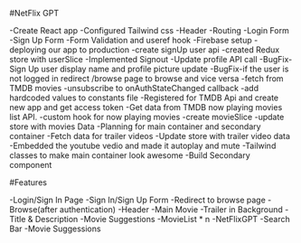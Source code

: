 #NetFlix GPT

-Create React app
-Configured Tailwind css
-Header
-Routing
-Login Form
-Sign Up Form
-Form Validation and useref hook
-Firebase setup 
-deploying our app to production
-create signUp user api
-created Redux store with userSlice
-Implemented Signout
-Update profile API call
-BugFix-Sign Up user display name and profile picture update
-BugFix-if the user is not logged in redirect /browse page to browse and vice versa
-fetch from TMDB movies
-unsubscribe to onAuthStateChanged callback
-add hardcoded values to constants file
-Registered for TMDB Api and create new app and get access token
-Get data from TMDB now playing movies list API.
-custom hook for now playing movies
-create movieSlice
-update store with movies Data
-Planning for main container and secondary container
-Fetch data for trailer videos
-Update store with trailer video data
-Embedded the youtube vedio and made it autoplay and mute
-Tailwind classes to make main container look awesome
-Build Secondary component




#Features

-Login/Sign In Page
   -Sign In/Sign Up Form
   -Redirect to browse page
-Browse(after authentication)
    -Header
    -Main Movie
      -Trailer in Background
      -Title & Description
      -Movie Suggestions
         -MovieList * n
-NetFlixGPT
     -Search Bar
     -Movie Suggessions